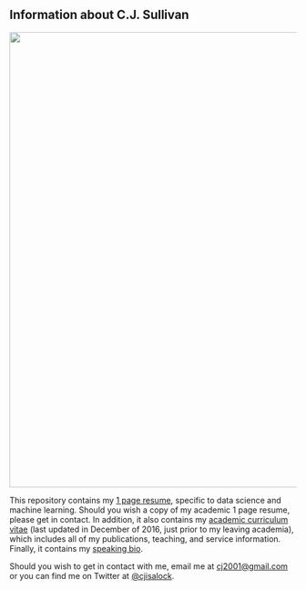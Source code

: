 ## Information about C.J. Sullivan

<img src="./figures/ast_zoomed_in.png" width="800">

This repository contains my [1 page resume](data_science_resume_2019.pdf), specific to data science and machine learning.  Should you wish a copy of my academic 1 page resume, please get in contact.  In addition, it also contains my [academic curriculum vitae](sullivan_curriculum_vitae.pdf) (last updated in December of 2016, just prior to my leaving academia), which includes all of my publications, teaching, and service information.  Finally, it contains my [speaking bio](bio.md).

Should you wish to get in contact with me, email me at cj2001@gmail.com or you can find me on Twitter at [@cjisalock](https://twitter.com/cjIsALock).
